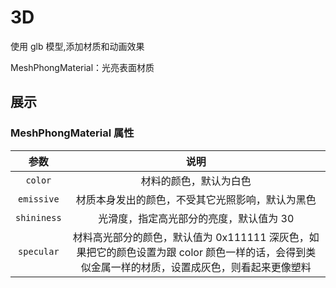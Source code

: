 <!-- 加载 demo 组件 start -->
<script setup>
import demo from './demo.vue'
</script>
<!-- 加载 demo 组件 end -->

<!-- 正文开始 -->

# 3D

使用 glb 模型,添加材质和动画效果

MeshPhongMaterial：光亮表面材质

## 展示

<Preview comp-name="Hello" demo-name="demo">
  <demo />
</Preview>

### MeshPhongMaterial 属性

|    参数     |                                                                      说明                                                                       |
| :---------: | :---------------------------------------------------------------------------------------------------------------------------------------------: |
|   `color`   |                                                             材料的颜色，默认为白色                                                              |
| `emissive`  |                                                材质本身发出的颜色，不受其它光照影响，默认为黑色                                                 |
| `shininess` |                                                     光滑度，指定高光部分的亮度，默认值为 30                                                     |
| `specular`  | 材料高光部分的颜色，默认值为 0x111111 深灰色，如果把它的颜色设置为跟 color 颜色一样的话，会得到类似金属一样的材质，设置成灰色，则看起来更像塑料 |
